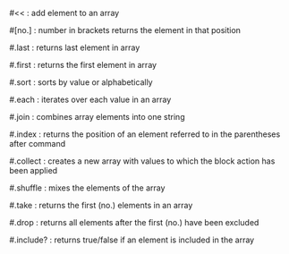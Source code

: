 #<<
: add element to an array

#[no.]
: number in brackets returns the element in that position

#.last
: returns last element in array

#.first
: returns the first element in array

#.sort
: sorts by value or alphabetically

#.each
: iterates over each value in an array

#.join
: combines array elements into one string

#.index
: returns the position of an element referred to in the parentheses after command

#.collect
: creates a new array with values to which the block action has been applied

#.shuffle
: mixes the elements of the array

#.take
: returns the first (no.) elements in an array

#.drop
: returns all elements after the first (no.) have been excluded

#.include?
: returns true/false if an element is included in the array
